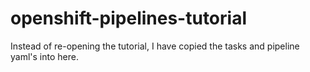 # openshift-pipelines-tutorial
Instead of re-opening the tutorial, I have copied the tasks and pipeline yaml's into here.
